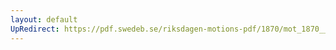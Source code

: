 ```yaml
---
layout: default
UpRedirect: https://pdf.swedeb.se/riksdagen-motions-pdf/1870/mot_1870__ak__00108/mot_1870__ak__00108_004.pdf
---
```

